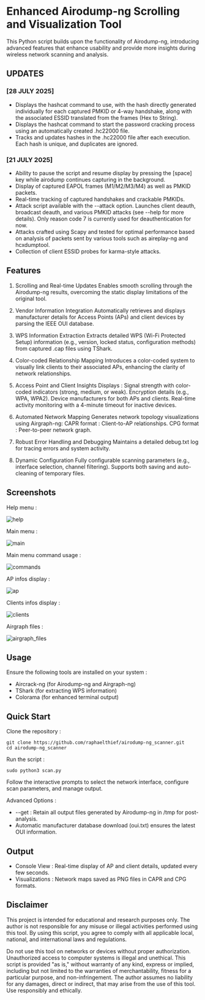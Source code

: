 # Enhanced Airodump-ng Scrolling and Visualization Tool
This Python script builds upon the functionality of Airodump-ng, introducing advanced features that enhance usability and provide more insights during wireless network scanning and analysis.

## UPDATES
### [28 JULY 2025]
- Displays the hashcat command to use, with the hash directly generated individually for each captured PMKID or 4-way handshake, along with the associated ESSID translated from the frames (Hex to String).
- Displays the hashcat command to start the password cracking process using an automatically created .hc22000 file.
- Tracks and updates hashes in the .hc22000 file after each execution. Each hash is unique, and duplicates are ignored.

### [21 JULY 2025]
- Ability to pause the script and resume display by pressing the [space] key while airodump continues capturing in the background.
- Display of captured EAPOL frames (M1/M2/M3/M4) as well as PMKID packets.
- Real-time tracking of captured handshakes and crackable PMKIDs.
- Attack script available with the --attack option. Launches client deauth, broadcast deauth, and various PMKID attacks (see --help for more details). Only reason code 7 is currently used for deauthentication for now.
- Attacks crafted using Scapy and tested for optimal performance based on analysis of packets sent by various tools such as aireplay-ng and hcxdumptool.
- Collection of client ESSID probes for karma-style attacks.

## Features
1. Scrolling and Real-time Updates
Enables smooth scrolling through the Airodump-ng results, overcoming the static display limitations of the original tool.

3. Vendor Information Integration
Automatically retrieves and displays manufacturer details for Access Points (APs) and client devices by parsing the IEEE OUI database.

4. WPS Information Extraction
Extracts detailed WPS (Wi-Fi Protected Setup) information (e.g., version, locked status, configuration methods) from captured .cap files using TShark.

5. Color-coded Relationship Mapping
Introduces a color-coded system to visually link clients to their associated APs, enhancing the clarity of network relationships.

6. Access Point and Client Insights
Displays :
Signal strength with color-coded indicators (strong, medium, or weak).
Encryption details (e.g., WPA, WPA2).
Device manufacturers for both APs and clients.
Real-time activity monitoring with a 4-minute timeout for inactive devices.

7. Automated Network Mapping
Generates network topology visualizations using Airgraph-ng:
CAPR format : Client-to-AP relationships.
CPG format : Peer-to-peer network graph.

8. Robust Error Handling and Debugging
Maintains a detailed debug.txt log for tracing errors and system activity.

9. Dynamic Configuration
Fully configurable scanning parameters (e.g., interface selection, channel filtering).
Supports both saving and auto-cleaning of temporary files.

## Screenshots
Help menu :

![help](https://github.com/raphaelthief/airodump-ng_scanner/blob/main/Pic/help.JPG "help")

Main menu :

![main](https://github.com/raphaelthief/airodump-ng_scanner/blob/main/Pic/main.JPG "main")

Main menu command usage :

![commands](https://github.com/raphaelthief/airodump-ng_scanner/blob/main/Pic/commands.JPG "commands")

AP infos display :

![ap](https://github.com/raphaelthief/airodump-ng_scanner/blob/main/Pic/ap.JPG "ap")

Clients infos display :

![clients](https://github.com/raphaelthief/airodump-ng_scanner/blob/main/Pic/clients.JPG "clients")

Airgraph files :

![airgraph_files](https://github.com/raphaelthief/airodump-ng_scanner/blob/main/Pic/airgraph_files.JPG "airgraph_files")

## Usage
Ensure the following tools are installed on your system :
- Aircrack-ng (for Airodump-ng and Airgraph-ng)
- TShark (for extracting WPS information)
- Colorama (for enhanced terminal output)

## Quick Start
Clone the repository :
```
git clone https://github.com/raphaelthief/airodump-ng_scanner.git
cd airodump-ng_scanner
```

Run the script :
```
sudo python3 scan.py
```
Follow the interactive prompts to select the network interface, configure scan parameters, and manage output.

Advanced Options :
- --get : Retain all output files generated by Airodump-ng in /tmp for post-analysis.
- Automatic manufacturer database download (oui.txt) ensures the latest OUI information.

## Output
- Console View : Real-time display of AP and client details, updated every few seconds.
- Visualizations : Network maps saved as PNG files in CAPR and CPG formats.

## Disclaimer
This project is intended for educational and research purposes only. The author is not responsible for any misuse or illegal activities performed using this tool. By using this script, you agree to comply with all applicable local, national, and international laws and regulations.

Do not use this tool on networks or devices without proper authorization. Unauthorized access to computer systems is illegal and unethical.
This script is provided "as is," without warranty of any kind, express or implied, including but not limited to the warranties of merchantability, fitness for a particular purpose, and non-infringement.
The author assumes no liability for any damages, direct or indirect, that may arise from the use of this tool.
Use responsibly and ethically.
